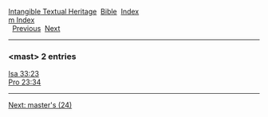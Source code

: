 [Intangible Textual Heritage](../../index)  [Bible](../index) 
[Index](index)   
[m Index](_m_)  
  [Previous](c07185)  [Next](c07187) 

------------------------------------------------------------------------

### &lt;mast&gt; 2 entries

[Isa 33:23](../kjv/isa033.htm#023)  
[Pro 23:34](../kjv/pro023.htm#034)  

------------------------------------------------------------------------

[Next: master's (24)](c07187)
